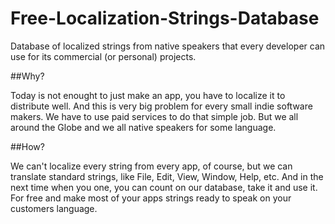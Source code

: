 # Free-Localization-Strings-Database
Database of localized strings from native speakers that every developer can use for its commercial (or personal) projects.

##Why?

Today is not enought to just make an app, you have to localize it to distribute well. And this is very big problem for every small indie software makers. We have to use paid services to do that simple job. But we all around the Globe and we all native speakers for some language.

##How?

We can't localize every string from every app, of course, but we can translate standard strings, like File, Edit, View, Window, Help, etc. And in the next time when you one, you can count on our database, take it and use it. For free and make most of your apps strings ready to speak on your customers language.
